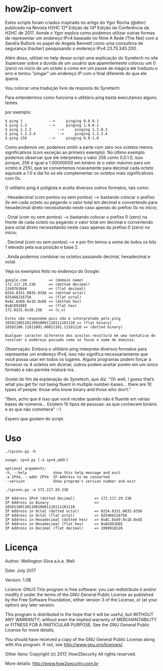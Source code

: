 # how2ip-convert #

Estes scripts foram criados inspirado no artigo do Ygor Rocha (@dmr) publicado na Revista H2HC 12ª Edição da 14ª Edição da Conferência da H2HC de 2017. Aonde o Ygor explica como podemos utilizar outras formas de representar um endereço IPv4 baseado no filme A Rede (The Net) com a Sandra Bullock no papel de Angela Bennett como uma consultora de segurança (hacker) pesquisando o endereço IPv4 23.75.345.200.

Além disso, utilizei no help desse script uma explicação do Synetech no site Superuser sobre a duvida de um usuário que aparentemente colocou um 0 (zero) no início de um octeto e como em um passe de mágica ele traduziu o erro e tentou "pingar" um endereço IP com o final diferente do que ele queria.

Vou colocar uma tradução livre da resposta do Synetech:

Para entendermos como funciona o utilitário ping basta executamos alguns testes.
	  
por exemplo:


	$ ping 1			-->		pinging 0.0.0.1
	$ ping 1.2			-->		pinging 1.0.0.2
	$ ping 1.2.3			-->		pinging 1.2.0.3
	$ ping 1.2.3.4			-->		pinging 1.2.3.4
	$ ping 256			-->		pinging 0.0.1.0

Como podemos ver, podemos omitir a parte com zero nos octetos menos significativos (com exceção ao primeiro exemplo).
No último exemplo podemos observar que ele interpretou o valor 256 como 0.0.1.0, isso porque, 256 é igual a 1.00000000
em binário (e o valor máximo para um octeto é 255), que se convertemos noavamente para decimal cada octeto equivale a 
1.0 e dai foi só ele complementar os octetos mais significativos com 0s.

O utilitário ping é poliglota e aceita diversos outros formatos, tais como:

.	Hexadecimal (com pontos ou sem pontos) --> bastando colocar o prefixo 0x em cada octeto ou pegando o valor total em decimal e convertendo para hexadecimal direto necessitando neste caso apenas do prefixo 0x no início;

.	Octal (com ou sem pontos) --> bastando colocar o prefixo 0 (zero) na frente de cada octeto ou pegando o valor total em decimal e convertendo para octal direto necessitando neste caso apenas do prefixo 0 (zero) no início;

.	Decimal (com ou sem pontos) --> e por fim temos a soma de todos os bits 1 elevado pela sua posição e base 2.

.	Ainda podemos combinar os octetos passando decimal, hexadecimal e octal.

Veja os exemplos feito no endereço do Google:

	google.com          => (domain name)
	172.217.29.238      => (dotted decimal)
	1249763844          => (flat decimal)
	0254.0331.0035.0356 => (dotted octal)
	025466216756        => (flat octal)
	0xAC.0xD9.0x1D.0xEE => (dotted hex)
	0xACD91DEE          => (flat hex)
	172.0331.0x1D.238   => (ಠ_ಠ)

	Estes não respondem pois não é interpretado pelo ping
	10101100110110010001110111101110 => (flat binary)
	10101100.11011001.00011101.11101110 => (dotted binary)

	Qualquer caracter diferente dos aceitos resulturá em uma tentativa de resolver o endereço passado como se fosse o nome de dominio.

Observação: Embora o utilitário ping interprete diversos formatos para representar um endereço IPv4, isso não significa necessariamente que você possa usar em todos os lugares. Alguns programas podem forçar a fornecer os 4 octetos em dicimal, outros podem aceitar porém em um único formato e não permite misturá-los.

Gostei do fim da explanação do Synetech, que diz:
"Oh well, I guess that’s what you get for not being fluent in multiple number-bases... there are 10 types of people: those who know binary and those who don’t."

"Bem, acho que é isso que você recebe quando não é fluente em várias bases de números... Existem 10 tipos de pessoas: as que conhecem binário e as que não comnhece" :-)

Espero que gostem do script.

# Uso #

    ./ipconv.py -h
	
	usage: ipv4.py [-a ipv4_addr]
	
	optional arguments:
	-h, --help            show this help message and exit
	-a IPV4, --addr IPV4  IP Address to be converted
	--version             Show program's version number and exit
	
    ./ipconv.py -a 172.217.29.238
	
	IP Address IPv4 (dotted decimal)         => 172.217.29.238
	IP Address in Binary                     => 10101100110110010001110111101110
	IP Address in Octal (dotted octal)       => 0254.0331.0035.0356
	IP Address in Octal (flat octal)         => 025466216756
	IP Address in Hexadecimal (dotted hex)   => 0xAC.0xD9.0x1D.0xEE
	IP Address in Hexadecimal (flat hex)     => 0xACD91DEE
	IP Address in Decimal (flat decimal)     => 2899910126

# Licença #

Author: Wellington Silva a.k.a. Well

Date: July 2017

Version: 1.0B

Licence: GNU3
This program is free software: you can redistribute it and/or modify
it under the terms of the GNU General Public License as published by
the Free Software Foundation, either version 3 of the License, or
(at your option) any later version.

This program is distributed in the hope that it will be useful,
but WITHOUT ANY WARRANTY; without even the implied warranty of
MERCHANTABILITY or FITNESS FOR A PARTICULAR PURPOSE.  See the
GNU General Public License for more details.

You should have received a copy of the GNU General Public License
along with this program.  If not, see <http://www.gnu.org/licenses/>.

Other itens: Copyright (c) 2017, How2Security All rights reserved.

More details: <http://www.how2security.com.br>
